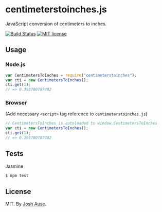 # centimeterstoinches.js

JavaScript conversion of centimeters to inches.

[![Build Status](https://travis-ci.org/joshause/centimeterstoinches.svg?branch=master)](https://travis-ci.org/joshause/centimeterstoinches)
[![MIT license](http://img.shields.io/badge/license-MIT-brightgreen.svg)](http://opensource.org/licenses/MIT)

## Usage

### Node.js

```js
var CentimetersToInches = require("centimeterstoinches");
var cti = new CentimetersToInches();
cti.get(1);
// => 0.393700787402
```

### Browser

(Add necessary `<script>` tag reference to `centimeterstoinches.js`)

```js
// CentimetersToInches is autoloaded to window.CentimetersToInches
var cti = new CentimetersToInches();
cti.get(1);
// => 0.393700787402
```

## Tests

Jasmine

```bash
$ npm test
```

## License

MIT. By [Josh Ause](http://www.github.com/joshause).
